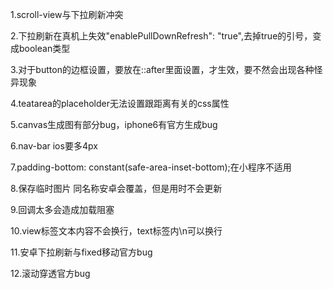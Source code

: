 1.scroll-view与下拉刷新冲突

2.下拉刷新在真机上失效"enablePullDownRefresh": "true",去掉true的引号，变成boolean类型

3.对于button的边框设置，要放在::after里面设置，才生效，要不然会出现各种怪异现象

4.teatarea的placeholder无法设置跟距离有关的css属性

5.canvas生成图有部分bug，iphone6有官方生成bug

6.nav-bar ios要多4px

7.padding-bottom: constant(safe-area-inset-bottom);在小程序不适用

8.保存临时图片 同名称安卓会覆盖，但是用时不会更新

9.回调太多会造成加载阻塞

10.view标签文本内容不会换行，text标签内\n可以换行

11.安卓下拉刷新与fixed移动官方bug

12.滚动穿透官方bug
